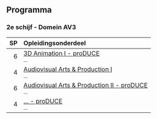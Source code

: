 Programma
---------

### 2e schijf - Domein AV3

| SP | Opleidingsonderdeel                                                                                                        |
|---:|:---------------------------------------------------------------------------------------------------------------------------|
|  6 | [3D Animation I - proDUCE][]<br><small>...</small>                                                             |
|  4 | [Audiovisual Arts & Production I][]<br><small>...</small>                                                      |
|  6 | [Audiovisual Arts & Production II - proDUCE][]<br><small>...</small>                                           |
|  4 | [... - proDUCE][]<br><small>...</small>                                                                        |

[3D Animation I - proDUCE]:https://bamaflexweb.arteveldehs.be/BMFUIDetailxOLOD.aspx?a=56964&b=5&c=1
[Audiovisual Arts & Production I]:https://bamaflexweb.arteveldehs.be/BMFUIDetailxOLOD.aspx?a=57149&b=5&c=1
[Audiovisual Arts & Production II - proDUCE]:https://bamaflexweb.arteveldehs.be/BMFUIDetailxOLOD.aspx?a=57149&b=5&c=1
[... - proDUCE]:http://www.arteveldehogeschool.be
